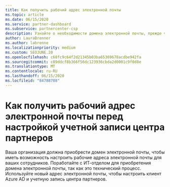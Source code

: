 ```yaml
---
title: Как получить рабочий адрес электронной почты
ms.topic: article
ms.date: 06/15/2020
ms.service: partner-dashboard
ms.subservice: partnercenter-csp
description: Узнайте о необходимости домена электронной почты, прежде чем можно будет настроить учетную запись Azure AD в центре партнеров. Узнайте, как приобрести домен электронной почты.
author: LauraBrenner
ms.author: labrenne
ms.localizationpriority: medium
ms.custom: SEOJUNE.20
ms.openlocfilehash: c68fc9c64f2d21345b03ba65369678acdbe942fa
ms.sourcegitcommit: c89ddcf8b366f56dc123936cbda2d0001c9f0d8e
ms.translationtype: MT
ms.contentlocale: ru-RU
ms.lasthandoff: 06/15/2020
ms.locfileid: "84788708"
---
```

# <a name="how-to-get-a-work-email-address-before-you-set-up-your-partner-center-account"></a>Как получить рабочий адрес электронной почты перед настройкой учетной записи центра партнеров

Ваша организация должна приобрести домен электронной почты, чтобы иметь возможность настроить рабочие адреса электронной почты для ваших сотрудников. Поработайте с ИТ-отделом для приобретения домена электронной почты, так как это технический процесс. Используйте новый адрес электронной почты, чтобы настроить клиент Azure AD и учетную запись центра партнеров.
